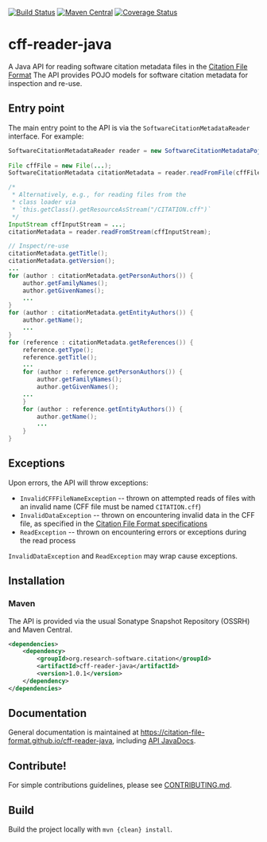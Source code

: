 [![Build Status](https://travis-ci.org/citation-file-format/cff-reader-java.svg?branch=master)](https://travis-ci.org/citation-file-format/cff-reader-java) 
[![Maven Central](https://maven-badges.herokuapp.com/maven-central/org.research-software.citation/cff-reader-java/badge.svg)](https://maven-badges.herokuapp.com/maven-central/org.research-software.citation/cff-reader-java)
[![Coverage Status](https://coveralls.io/repos/github/citation-file-format/cff-reader-java/badge.svg?branch=master)](https://coveralls.io/github/citation-file-format/cff-reader-java?branch=master)

# cff-reader-java

A Java API for reading software citation metadata files in the 
[Citation File Format](https://citation-file-format.github.io/)
The API provides POJO models for software citation metadata for inspection and 
re-use.

## Entry point

The main entry point to the API is via the `SoftwareCitationMetadataReader` 
interface. For example:

```java
SoftwareCitationMetadataReader reader = new SoftwareCitationMetadataPojoReader();
		
File cffFile = new File(...);
SoftwareCitationMetadata citationMetadata = reader.readFromFile(cffFile);

/* 
 * Alternatively, e.g., for reading files from the
 * class loader via 
 * `this.getClass().getResourceAsStream("/CITATION.cff")`
 */
InputStream cffInputStream = ...;
citationMetadata = reader.readFromStream(cffInputStream);

// Inspect/re-use
citationMetadata.getTitle();
citationMetadata.getVersion();
...
for (author : citationMetadata.getPersonAuthors()) {
	author.getFamilyNames();
	author.getGivenNames();
	...
}
for (author : citationMetadata.getEntityAuthors()) {
	author.getName();
	...
}
for (reference : citationMetadata.getReferences()) {
	reference.getType();
	reference.getTitle();
	...
	for (author : reference.getPersonAuthors()) {
		author.getFamilyNames();
		author.getGivenNames();
	...
	}
	for (author : reference.getEntityAuthors()) {
		author.getName();
		...
	}
}

```

## Exceptions

Upon errors, the API will throw exceptions:

- `InvalidCFFFileNameException` -- thrown on attempted reads of files with an
invalid name (CFF file must be named `CITATION.cff`)
- `InvalidDataException` -- thrown on encountering invalid data in the CFF file,
as specified in the 
[Citation File Format specifications](https://citation-file-format.github.io/)
- `ReadException` -- thrown on encountering errors or exceptions during the
read process

`InvalidDataException` and `ReadException` may wrap cause exceptions.


## Installation

### Maven

The API is provided via the usual Sonatype Snapshot Repository (OSSRH) and Maven 
Central.

```xml
<dependencies>
    <dependency>
        <groupId>org.research-software.citation</groupId>
        <artifactId>cff-reader-java</artifactId>
        <version>1.0.1</version>
    </dependency>
</dependencies>

```

## Documentation

General documentation is maintained at <https://citation-file-format.github.io/cff-reader-java>,
including [API JavaDocs](https://citation-file-format.github.io/cff-reader-java/apidocs/index.html).

## Contribute!

For simple contributions guidelines, please see [CONTRIBUTING.md](CONTRIBUTING.md).

## Build

Build the project locally with `mvn {clean} install`.